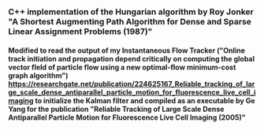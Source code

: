 ### C++ implementation of the Hungarian algorithm by Roy Jonker "A Shortest Augmenting Path Algorithm for Dense and Sparse Linear Assignment Problems (1987)"

#### Modified to read the output of my Instantaneous Flow Tracker ("Online track initiation and propagation depend critically on computing the global vector fleld of particle flow using a new optimal-flow minimum-cost graph algorithm") https://researchgate.net/publication/224625167_Reliable_tracking_of_large_scale_dense_antiparallel_particle_motion_for_fluorescence_live_cell_imaging to initialize the Kalman filter and compiled as an executable by Ge Yang for the publication "Reliable Tracking of Large Scale Dense Antiparallel Particle Motion for Fluorescence Live Cell Imaging (2005)"



